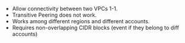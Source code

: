 - Allow connectivity between two VPCs 1-1.
- Transitive Peering does not work.
- Works among different regions and different accounts.
- Requires non-overlapping CIDR blocks (event if they belong to diff accounts)